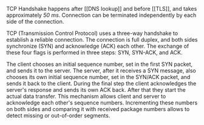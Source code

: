 TCP Handshake happens after [[DNS lookup]] and before [[TLS]], and takes approximately *50 ms*. Connection can be terminated independently by each side of the connection.

TCP (Transmission Control Protocol) uses a three-way handshake to establish a reliable connection. The connection is full duplex, and both sides synchronize (SYN) and acknowledge (ACK) each other. The exchange of these four flags is performed in three steps: SYN, SYN-ACK, and ACK.

The client chooses an initial sequence number, set in the first SYN packet, and sends it to the server. The server, after it receives a SYN message, also chooses its own initial sequence number, set in the SYN/ACK packet, and sends it back to the client. During the final step the client acknowledges the server's response and sends its own ACK back. After that they start the actual data transfer. This mechanism allows client and server to acknowledge each other's sequence numbers. Incrementing these numbers on both sides and comparing it with received package numbers allows to detect missing or out-of-order segments.

